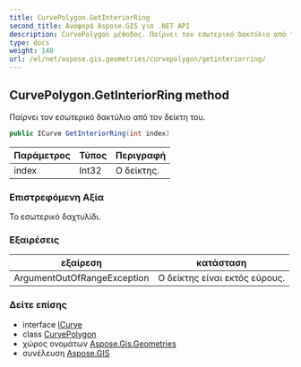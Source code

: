 ```yaml
---
title: CurvePolygon.GetInteriorRing
second_title: Αναφορά Aspose.GIS για .NET API
description: CurvePolygon μέθοδος. Παίρνει τον εσωτερικό δακτύλιο από τον δείκτη του.
type: docs
weight: 140
url: /el/net/aspose.gis.geometries/curvepolygon/getinteriorring/
---
```

## CurvePolygon.GetInteriorRing method

Παίρνει τον εσωτερικό δακτύλιο από τον δείκτη του.

```csharp
public ICurve GetInteriorRing(int index)
```

| Παράμετρος | Τύπος | Περιγραφή |
| --- | --- | --- |
| index | Int32 | Ο δείκτης. |

### Επιστρεφόμενη Αξία

Το εσωτερικό δαχτυλίδι.

### Εξαιρέσεις

| εξαίρεση | κατάσταση |
| --- | --- |
| ArgumentOutOfRangeException | Ο δείκτης είναι εκτός εύρους. |

### Δείτε επίσης

* interface [ICurve](../../icurve/)
* class [CurvePolygon](../)
* χώρος ονομάτων [Aspose.Gis.Geometries](../../curvepolygon/)
* συνέλευση [Aspose.GIS](../../../)


